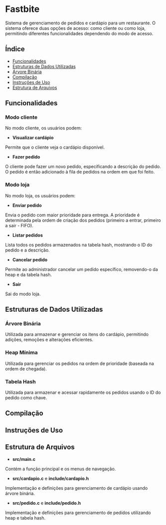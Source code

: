 # Fastbite
Sistema de gerenciamento de pedidos e cardápio para um restaurante. O sistema oferece duas opções de acesso: como cliente ou como loja, permitindo diferentes funcionalidades dependendo do modo de acesso.

## Índice  
- [Funcionalidades](#funcionalidades)    
- [Estruturas de Dados Utilizadas](#estruturas-de-dados-utilizadas)  
- [Árvore Binária](#árvore-binária)   
- [Compilação](#compilação)  
- [Instruções de Uso](#instruções-de-uso)  
- [Estrutura de Arquivos](#estrutura-de-arquivos)  


## Funcionalidades

### Modo cliente
No modo cliente, os usuários podem:

* **Visualizar cardápio**

Permite que o cliente veja o cardápio disponível.

* **Fazer pedido**

O cliente pode fazer um novo pedido, especificando a descrição do pedido. O pedido é então adicionado à fila de pedidos na ordem em que foi feito.

### Modo loja
No modo loja, os usuários podem:

* **Enviar pedido**

Envia o pedido com maior prioridade para entrega. A prioridade é determinada pela ordem de criação dos pedidos (primeiro a entrar, primeiro a sair - FIFO).


* **Listar pedidos**

Lista todos os pedidos armazenados na tabela hash, mostrando o ID do pedido e a descrição.


* **Cancelar pedido**

Permite ao administrador cancelar um pedido específico, removendo-o da heap e da tabela hash.

* **Sair**

Sai do modo loja.

## Estruturas de Dados Utilizadas

### Árvore Binária
Utilizada para armazenar e gerenciar os itens do cardápio, permitindo adições, remoções e alterações eficientes.

### Heap Mínima
Utilizada para gerenciar os pedidos na ordem de prioridade (baseada na ordem de chegada).

### Tabela Hash
Utilizada para armazenar e acessar rapidamente os pedidos usando o ID do pedido como chave.

## Compilação

## Instruções de Uso

## Estrutura de Arquivos

* **src/main.c**

Contém a função principal e os menus de navegação.

* **src/cardapio.c** e **include/cardapio.h**

Implementação e definições para gerenciamento de cardápio usando árvore binária.

* **src/pedido.c** e **include/pedido.h**

 Implementação e definições para gerenciamento de pedidos utilizando heap e tabela hash.